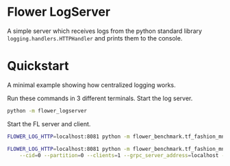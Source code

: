 # Flower LogServer
A simple server which receives logs from the python standard library `logging.handlers.HTTPHandler` and prints them to the console.

# Quickstart
A minimal example showing how centralized logging works.

Run these commands in 3 different terminals.
Start the log server.
```bash
python -m flower_logserver
```

Start the FL server and client.
```bash
FLOWER_LOG_HTTP=localhost:8081 python -m flower_benchmark.tf_fashion_mnist.server
```

```bash
FLOWER_LOG_HTTP=localhost:8081 python -m flower_benchmark.tf_fashion_mnist.client \
    --cid=0 --partition=0 --clients=1 --grpc_server_address=localhost --grpc_server_port=8080
```
